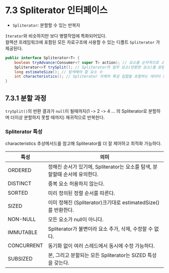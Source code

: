 # 7.3 Spliterator 인터페이스
- `Spliterator`: 분할할 수 있는 반복자

`Iterator`와 비슷하지만 보다 병렬작업에 특화되어있다.  
컬렉션 프레임워크에 포함된 모든 자료구조에 사용할 수 있는 디폴트 `Spliterator` 가 제공된다.  

```java
public interface Spliterator<T> {
    boolean tryAdvance(Consumer<? super T> action); // 요소를 순차적으로 소비하며 탐색해야 할 요소가 남아있다면 참 반환
    Spliterator<>T trySplit(); // Spliterator의 일부 요소(반환한 요소)를 분할해 두번째 Apliterator 반환
    long estimateSize(); // 탐색해야 할 요소 수
    int characteristics(); // Spliterator 자체의 특성 집합을 포함하는 데이터 반환
}
```

## 7.3.1 분할 과정
`trySplit()`의 반환 결과가 `null`이 될때까지(1 -> 2 -> 4 ... 의 Spliterator로 분할하며 더이상 분할하지 못할 때까지) 재귀적으로 반복한다.  

### Spliterator 특성
characteristics 추상메서드를 참고해 Spliterator를 더 잘 제어하고 최적화 가능하다.

|특성|의미|
|---|---|
|ORDERED|정해진 순서가 있기에, Spliterator는 요소를 탐색, 분할할때 순서에 유의한다.|
|DISTINCT|중복 요소 허용하지 않는다.|
|SORTED|미리 정의된 정렬 순서를 따른다.|
|SIZED|이미 정해진 (Spliterator)크기대로 estimatedSize()를 반환한다.|
|NON-NULL|모든 요소가 null이 아니다.|
|IMMUTABLE|Spliterator가 불변이라 요소 추가, 삭제, 수정할 수 없다.|
|CONCURRENT|동기화 없이 여러 스레드에서 동시에 수정 가능하다.|
|SUBSIZED|본, 그리고 분할되는 모든 Spliterator는 SIZED 특성을 갖는다.|

